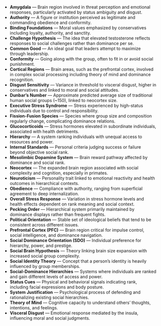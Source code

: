 - **Amygdala** — Brain region involved in threat perception and emotional responses, particularly activated by status ambiguity and disgust.  
- **Authority** — A figure or institution perceived as legitimate and commanding obedience and conformity.  
- **Binding Foundations** — Moral values emphasized by conservatives including loyalty, authority, and sanctity.  
- **Challenge Hypothesis** — The idea that elevated testosterone reflects responses to social challenges rather than dominance per se.  
- **Common Good** — An ideal goal that leaders attempt to maximize through leadership.  
- **Conformity** — Going along with the group, often to fit in or avoid social punishment.  
- **Cortical Regions** — Brain areas, such as the prefrontal cortex, involved in complex social processing including theory of mind and dominance recognition.  
- **Disgust Sensitivity** — Variance in threshold to visceral disgust, higher in conservatives and linked to moral and social attitudes.  
- **Dunbar’s Number** — Approximate predicted average size of traditional human social groups (~150), linked to neocortex size.  
- **Executive Stress Syndrome** — Stress experienced by high-status individuals due to control and responsibility.  
- **Fission-Fusion Species** — Species where group size and composition regularly change, complicating dominance relations.  
- **Glucocorticoids** — Stress hormones elevated in subordinate individuals, associated with health detriments.  
- **Hierarchy** — A system ranking individuals with unequal access to resources and power.  
- **Internal Standards** — Personal criteria judging success or failure beyond objective social rank.  
- **Mesolimbic Dopamine System** — Brain reward pathway affected by dominance and social rank.  
- **Neocortex** — The expanded brain region associated with social complexity and cognition, especially in primates.  
- **Neuroticism** — Personality trait linked to emotional reactivity and health outcomes in hierarchical contexts.  
- **Obedience** — Compliance with authority, ranging from superficial agreement to deep internalization.  
- **Overall Stress Response** — Variation in stress hormone levels and health effects dependent on rank meaning and social context.  
- **Pecking Order** — Hierarchical system primarily maintained by dominance displays rather than frequent fights.  
- **Political Orientation** — Stable set of ideological beliefs that tend to be consistent across different issues.  
- **Prefrontal Cortex (PFC)** — Brain region critical for impulse control, social intelligence, and dominance navigation.  
- **Social Dominance Orientation (SDO)** — Individual preference for hierarchy, power, and prestige.  
- **Social Brain Hypothesis** — Theory linking brain size expansion with increased social group complexity.  
- **Social Identity Theory** — Concept that a person’s identity is heavily influenced by group memberships.  
- **Social-Dominance Hierarchies** — Systems where individuals are ranked and gain different levels of access and power.  
- **Status Cues** — Physical and behavioral signals indicating rank, including facial expressions and body posture.  
- **System Justification** — Psychological process of defending and rationalizing existing social hierarchies.  
- **Theory of Mind** — Cognitive capacity to understand others’ thoughts, intentions, and feelings.  
- **Visceral Disgust** — Emotional response mediated by the insula, influencing moral and social judgments.
